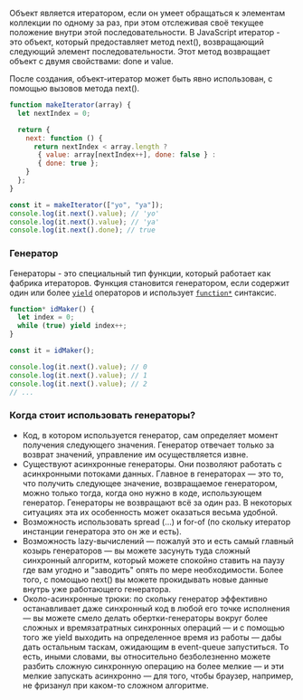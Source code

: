 Объект является итератором, если он умеет обращаться к элементам коллекции по одному за раз, при этом отслеживая своё текущее положение внутри этой последовательности. В JavaScript итератор - это объект, который предоставляет метод next(), возвращающий следующий элемент последовательности. Этот метод возвращает объект с двумя свойствами: done и value.

После создания, объект-итератор может быть явно использован, с помощью вызовов метода next().

```js
function makeIterator(array) {
  let nextIndex = 0;

  return {
    next: function () {
      return nextIndex < array.length ?
       { value: array[nextIndex++], done: false } :
       { done: true };
    }
  };
}

const it = makeIterator(["yo", "ya"]);
console.log(it.next().value); // 'yo'
console.log(it.next().value); // 'ya'
console.log(it.next().done); // true
```

### Генератор
Генераторы - это специальный тип функции, который работает как фабрика итераторов. Функция становится генератором, если содержит один или более [`yield`](https://developer.mozilla.org/ru/docs/Web/JavaScript/Reference/Operators/yield) операторов и использует [`function*`](https://developer.mozilla.org/ru/docs/Web/JavaScript/Reference/Statements/function*) синтаксис.
```js
function* idMaker() {
  let index = 0;
  while (true) yield index++;
}

const it = idMaker();

console.log(it.next().value); // 0
console.log(it.next().value); // 1
console.log(it.next().value); // 2
// ...
```

### Когда стоит использовать генераторы?
- Код, в котором используется генератор, сам определяет момент получения следующего значения. Генератор отвечает только за возврат значений, управление им осуществляется извне.
- Существуют асинхронные генераторы. Они позволяют работать с асинхронными потоками данных. 
Главное в генераторах — это то, что получить следующее значение, возвращаемое генератором, можно только тогда, когда оно нужно в коде, использующем генератор. Генераторы не возвращают всё за один раз. В некоторых ситуациях эта их особенность может оказаться весьма удобной.
- Возможность использовать spread (...) и for-of (по скольку итератор инстанции генератора это он же и есть).  
- Возможность lazy-вычислений — пожалуй это и есть самый главный козырь генераторов — вы можете засунуть туда сложный синхронный алгоритм, который можете спокойно ставить на паузу где вам угодно и "заводить" опять по мере необходимости. Более того, с помощью next() вы можете прокидывать новые данные внутрь уже работающего генератора.  
- Около-асинхронные трюки: по скольку генератор эффективно останавливает даже синхронный код в любой его точке исполнения — вы можете смело делать обертки-генераторы вокруг более сложных и времязатратных синхронных операций — и с помощью того же yield выходить на определенное время из работы — дабы дать остальным таскам, ожидающим в event-queue запуститься. То есть, иными словами, вы относительно безболезненно можете разбить сложную синхронную операцию на более мелкие — и эти мелкие запускать асинхронно — для того, чтобы браузер, например, не фризанул при каком-то сложном алгоритме.